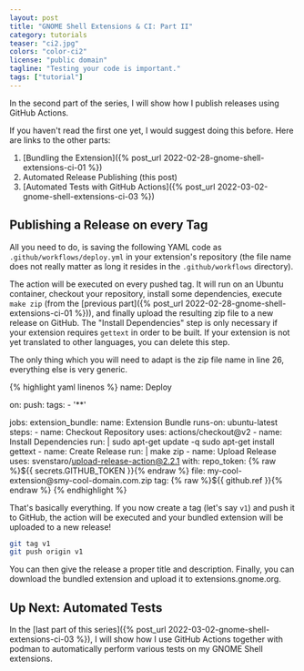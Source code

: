 ```yaml
---
layout: post
title: "GNOME Shell Extensions & CI: Part II"
category: tutorials
teaser: "ci2.jpg"
colors: "color-ci2"
license: "public domain"
tagline: "Testing your code is important."
tags: ["tutorial"]
---
```


In the second part of the series, I will show how I publish releases using GitHub Actions.

<!--more-->

If you haven't read the first one yet, I would suggest doing this before.
Here are links to the other parts:

1. [Bundling the Extension]({% post_url 2022-02-28-gnome-shell-extensions-ci-01 %})
2. Automated Release Publishing (this post)
3. [Automated Tests with GitHub Actions]({% post_url 2022-03-02-gnome-shell-extensions-ci-03 %})

## Publishing a Release on every Tag

All you need to do, is saving the following YAML code as `.github/workflows/deploy.yml` in your extension's repository (the file name does not really matter as long it resides in the `.github/workflows` directory).

The action will be executed on every pushed tag.
It will run on an Ubuntu container, checkout your repository, install some dependencies, execute `make zip` (from the [previous part]({% post_url 2022-02-28-gnome-shell-extensions-ci-01 %})), and finally upload the resulting zip file to a new release on GitHub.
The "Install Dependencies" step is only necessary if your extension requires `gettext` in order to be built.
If your extension is not yet translated to other languages, you can delete this step.

The only thing which you will need to adapt is the zip file name in line 26, everything else is very generic.

{% highlight yaml linenos %}
name: Deploy

on:
  push:
    tags:
      - '**'

jobs:
  extension_bundle:
    name: Extension Bundle
    runs-on: ubuntu-latest
    steps:
    - name: Checkout Repository
      uses: actions/checkout@v2
    - name: Install Dependencies
      run: |
        sudo apt-get update -q
        sudo apt-get install gettext
    - name: Create Release
      run: |
        make zip
    - name: Upload Release
      uses: svenstaro/upload-release-action@2.2.1
      with:
        repo_token: {% raw %}${{ secrets.GITHUB_TOKEN }}{% endraw %}
        file: my-cool-extension@smy-cool-domain.com.zip
        tag: {% raw %}${{ github.ref }}{% endraw %}
{% endhighlight %}

That's basically everything.
If you now create a tag (let's say `v1`) and push it to GitHub, the action will be executed and your bundled extension will be uploaded to a new release!

```bash
git tag v1
git push origin v1
```

You can then give the release a proper title and description.
Finally, you can download the bundled extension and upload it to extensions.gnome.org.

## Up Next: Automated Tests

In the [last part of this series]({% post_url 2022-03-02-gnome-shell-extensions-ci-03 %}), I will show how I use GitHub Actions together with podman to automatically perform various tests on my GNOME Shell extensions.